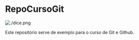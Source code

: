 # RepoCursoGit

![./dice.png](Dados)

Este repositório serve de exemplo para o curso de Git e Github.
